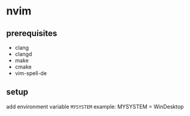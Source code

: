 # nvim

## prerequisites
* clang
* clangd
* make
* cmake
* vim-spell-de

## setup

add environment variable `MYSYSTEM`
example: 
MYSYSTEM = WinDesktop
